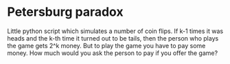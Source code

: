 # Petersburg paradox
Little python script which simulates a number of coin flips. If k-1 times it was heads and the k-th time it turned out to be tails, then the person who plays the game gets 2^k money. But to play the game you have to pay some money. How much would you ask the person to pay if you offer the game?
